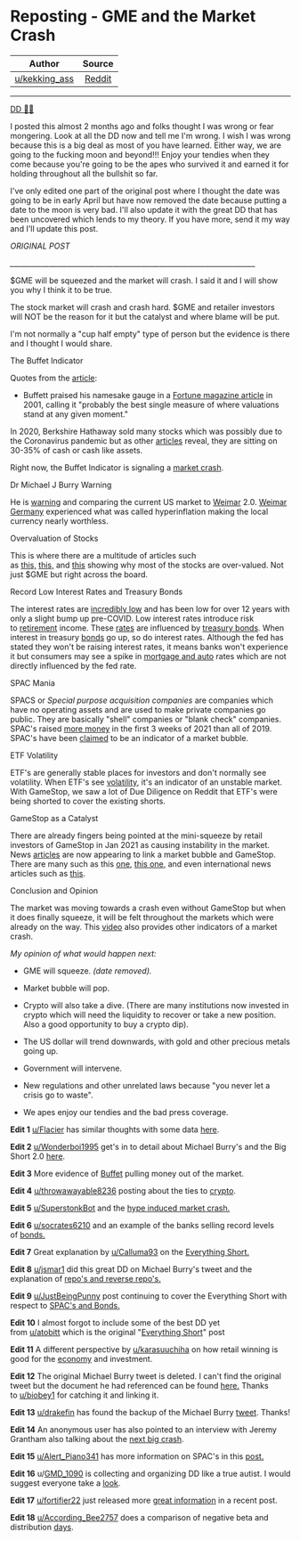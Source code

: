 Reposting - GME and the Market Crash
====================================

| Author      | Source | 
|  :----:     |    :----:   |        
| [u/kekking_ass](https://www.reddit.com/user/kekking_ass/) | [Reddit](https://www.reddit.com/r/Superstonk/comments/mvaaa7/reposting_gme_and_the_market_crash/) |

---

[DD 👨‍🔬](https://www.reddit.com/r/Superstonk/search?q=flair_name%3A%22DD%20%F0%9F%91%A8%E2%80%8D%F0%9F%94%AC%22&restrict_sr=1)

I posted this almost 2 months ago and folks thought I was wrong or fear mongering. Look at all the DD now and tell me I'm wrong. I wish I was wrong because this is a big deal as most of you have learned. Either way, we are going to the fucking moon and beyond!!! Enjoy your tendies when they come because you're going to be the apes who survived it and earned it for holding throughout all the bullshit so far.

I've only edited one part of the original post where I thought the date was going to be in early April but have now removed the date because putting a date to the moon is very bad. I'll also update it with the great DD that has been uncovered which lends to my theory. If you have more, send it my way and I'll update this post.

*ORIGINAL POST*

*_____________________________________________________________________*

$GME will be squeezed and the market will crash. I said it and I will show you why I think it to be true.

The stock market will crash and crash hard. $GME and retailer investors will NOT be the reason for it but the catalyst and where blame will be put.

I'm not normally a "cup half empty" type of person but the evidence is there and I thought I would share.

The Buffet Indicator

Quotes from the [article](https://markets.businessinsider.com/news/stocks/warren-buffett-indicator-record-high-overvalued-stock-market-crash-2021-2-1030067388?op=1):

- Buffett praised his namesake gauge in a [Fortune magazine article](https://archive.fortune.com/magazines/fortune/fortune_archive/2001/12/10/314691/index.htm) in 2001, calling it "probably the best single measure of where valuations stand at any given moment."

In 2020, Berkshire Hathaway sold many stocks which was possibly due to the Coronavirus pandemic but as other [articles](https://ca.finance.yahoo.com/news/warren-buffett-prepare-2021-market-135446132.html) reveal, they are sitting on 30-35% of cash or cash like assets.

Right now, the Buffet Indicator is signaling a [market crash](https://www.msn.com/en-us/money/savingandinvesting/warning-this-warren-buffett-indicator-predicts-a-market-crash/ar-BB15r0TO).

Dr Michael J Burry Warning

He is [warning](https://twitter.com/michaeljburry/status/1363226460979228673) and comparing the current US market to [Weimar](https://twitter.com/michaeljburry/status/1363226460979228673) 2.0. [Weimar Germany](https://en.wikipedia.org/wiki/Hyperinflation_in_the_Weimar_Republic) experienced what was called hyperinflation making the local currency nearly worthless.

Overvaluation of Stocks

This is where there are a multitude of articles such as [this,](https://www.forbes.com/sites/jonathanponciano/2020/11/16/billionaire-bond-king-gundlach-thinks-us-stocks-are-way-overvalued/?sh=637473026c91) [this,](https://finance.yahoo.com/news/us-market-kicks-off-2021-224137492.html) and [this](https://markets.businessinsider.com/news/stocks/stock-market-analysis-wildly-overvalued-outlook-time-bulls-sell-2021-1-1029945485?op=1) showing why most of the stocks are over-valued. Not just $GME but right across the board.

Record Low Interest Rates and Treasury Bonds

The interest rates are [incredibly low](https://www.forbes.com/sites/amydobson/2021/01/08/mortgage-interest-rates-slide-again-to-a-brand-new-record-low/?sh=75b54a6c60c4) and has been low for over 12 years with only a slight bump up pre-COVID. Low interest rates introduce risk to [retirement](https://www.cnbc.com/2020/03/11/with-interest-rates-near-zero-preserving-retirement-income-gets-risky.html) income. These [rates](http://www.freddiemac.com/pmms/) are influenced by [treasury bonds](https://www.thebalance.com/treasury-yields-3305741#:~:text=Treasury%20yields%20are%20the%20total,of%20demand%20for%20the%20bonds). When interest in treasury [bonds](https://www.marketwatch.com/investing/bond/tmubmusd10y?countrycode=bx) go up, so do interest rates. Although the fed has stated they won't be raising interest rates, it means banks won't experience it but consumers may see a spike in [mortgage and auto](https://www.fool.com/investing/2021/01/12/heres-why-interest-rates-could-spike-in-2021/) rates which are not directly influenced by the fed rate.

SPAC Mania

SPACS or *Special purpose acquisition companies* are companies which have no operating assets and are used to make private companies go public. They are basically "shell" companies or "blank check" companies. SPAC's raised [more money](https://www.cnn.com/2021/02/08/investing/wall-street-market-bubble-yusko/index.html) in the first 3 weeks of 2021 than all of 2019. SPAC's have been [claimed](https://www.investopedia.com/spacs-look-like-a-bubble-within-a-bubble-5105202) to be an indicator of a market bubble.

ETF Volatility

ETF's are generally stable places for investors and don't normally see volatility. When ETF's see [volatility](https://www.ft.com/content/464d8d78-a843-11e7-ab66-21cc87a2edde), it's an indicator of an unstable market. With GameStop, we saw a lot of Due Diligence on Reddit that ETF's were being shorted to cover the existing shorts.

GameStop as a Catalyst

There are already fingers being pointed at the mini-squeeze by retail investors of GameStop in Jan 2021 as causing instability in the market. News [articles](https://detroit.cbslocal.com/2021/01/28/gamestop-price-stock-market-bubble-optimism/) are now appearing to link a market bubble and GameStop. There are many such as this [one](https://apnews.com/article/wall-street-worries-bubble-gamestop-1f6918bbe537f2cc40c8f4629423f08a), [this one](https://www.forbes.com/sites/jonathanponciano/2021/02/12/is-the-stock-market-about-to-crash/?sh=856d1d571dee), and even international news articles such as [this](https://gulfnews.com/your-money/saving-investment/signs-point-to-an-imminent-stock-market-crash--how-can-you-protect-your-investments-1.1612103834934).

Conclusion and Opinion

The market was moving towards a crash even without GameStop but when it does finally squeeze, it will be felt throughout the markets which were already on the way. This [video](https://www.youtube.com/watch?v=2g8PawZIRrk) also provides other indicators of a market crash.

*My opinion of what would happen next:*

-   GME will squeeze. *(date removed).*

-   Market bubble will pop.

-   Crypto will also take a dive. (There are many institutions now invested in crypto which will need the liquidity to recover or take a new position. Also a good opportunity to buy a crypto dip).

-   The US dollar will trend downwards, with gold and other precious metals going up.

-   Government will intervene.

-   New regulations and other unrelated laws because "you never let a crisis go to waste".

-   We apes enjoy our tendies and the bad press coverage.

**Edit 1** [u/Flacier](https://www.reddit.com/u/Flacier/) has similar thoughts with some data [here](https://www.reddit.com/r/GME/comments/lqruwa/gme_short_will_crash_the_market_this_is_my_buy/).

**Edit 2** [u/Wonderboi1995](https://www.reddit.com/user/Wonderboi1995/) get's in to detail about Michael Burry's and the Big Short 2.0 [here](https://www.reddit.com/r/wallstreetbets/comments/lr8h1v/why_father_burry_is_calling_the_big_short_20_i/).

**Edit 3** More evidence of [Buffet](https://finance.yahoo.com/m/3b026604-df9a-3c74-a949-f0706778fb75/warren-buffett%E2%80%99s-berkshire.html) pulling money out of the market.

**Edit 4** [u/throwawayable8236](https://www.reddit.com/user/throwawayable8236/) posting about the ties to [crypto](https://www.reddit.com/r/Superstonk/comments/mv6wl0/a_possible_tie_in_of_the_cryptocurrency_market/).

**Edit 5** [u/SuperstonkBot](https://www.reddit.com/user/SuperstonkBot/) and the [hype induced market crash.](https://www.reddit.com/r/Superstonk/comments/mtistc/are_we_headed_toward_a_hypeinduced_market_crash/)

**Edit 6** [u/socrates6210](https://www.reddit.com/user/socrates6210/) and an example of the banks selling record levels of [bonds.](https://www.reddit.com/r/Superstonk/comments/mrrwz5/jp_morgan_spoofed_their_earnings_to_get_investors/)

**Edit 7** Great explanation by [u/Calluma93](https://www.reddit.com/user/Calluma93/) on the [Everything Short.](https://www.reddit.com/r/Superstonk/comments/mrrwz5/jp_morgan_spoofed_their_earnings_to_get_investors/)

**Edit 8** [u/jsmar1](https://www.reddit.com/user/jsmar18/) did this great DD on Michael Burry's tweet and the explanation of [repo's and reverse repo's.](https://www.reddit.com/r/GME/comments/mil875/michael_burry_handed_us_the_missing_piece_on_a/)

**Edit 9** [u/JustBeingPunny](https://www.reddit.com/user/JustBeingPunny/) post continuing to cover the Everything Short with respect to [SPAC's and Bonds.](https://www.reddit.com/r/GME/comments/mit0eu/the_everything_shortcontinued_citadel_spacs_and/)

**Edit 10** I almost forgot to include some of the best DD yet from [u/atobitt](https://www.reddit.com/user/atobitt/) which is the original "[Everything Short](https://www.reddit.com/r/GME/comments/mgucv2/the_everything_short/)" post

**Edit 11** A different perspective by [u/karasuuchiha](https://www.reddit.com/user/karasuuchiha/) on how retail winning is good for the [economy](https://www.reddit.com/r/GME/comments/mm959z/world_war_3_longs_vs_shorts/?utm_medium=android_app&utm_source=share) and investment.

**Edit 12** The original Michael Burry tweet is deleted. I can't find the original tweet but the document he had referenced can be found [here.](https://docs.google.com/document/d/11ul_lcNWwJHd4DHFwxZlwyh1lIFmYN6peGO5D8X7434/edit?usp=sharing) Thanks to [u/biobey1](https://www.reddit.com/user/biobey1/) for catching it and linking it.

**Edit 13** [u/drakefin](https://www.reddit.com/u/drakefin/) has found the backup of the Michael Burry [tweet](https://web.archive.org/web/20210223035327/https://twitter.com/michaeljburry/status/1363244089576022016). Thanks!

**Edit 14** An anonymous user has also pointed to an interview with Jeremy Grantham also talking about the [next big crash](https://www.youtube.com/watch?v=RYfmRTyl56w).

**Edit 15** [u/Alert_Piano341](https://www.reddit.com/user/Alert_Piano341/) has more information on SPAC's in this [post.](https://www.reddit.com/r/Superstonk/comments/mv5h61/citadel_may_have_no_clothes_but_they_have_a_shit/?utm_medium=android_app&utm_source=share)

**Edit 16** u/[GMD_1090](https://www.reddit.com/user/GMD_1090) is collecting and organizing DD like a true autist. I would suggest everyone take a [look](https://docs.google.com/document/d/191xpr5xt19ou1TjCuqfQy-SltK6wR5dugHRH1xeKzRk/edit).

**Edit 17** [u/fortifier22](https://www.reddit.com/u/fortifier22/) just released more [great information](https://www.reddit.com/r/Superstonk/comments/mvj8fz/where_there_is_smoke_there_is_fire/) in a recent post.

**Edit 18** [u/According_Bee2757](https://www.reddit.com/user/According_Bee2757/) does a comparison of negative beta and distribution [days](https://www.reddit.com/r/Superstonk/comments/n0htur/the_end_is_near_market_tops_distribution_days/).
